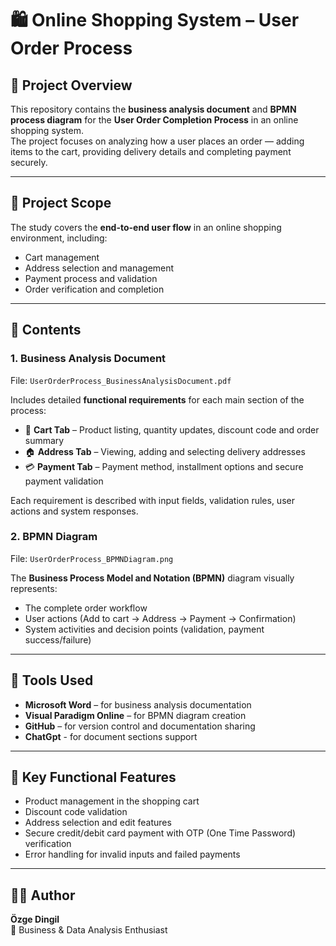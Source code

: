 # 🛍️ Online Shopping System – User Order Process

## 📘 Project Overview
This repository contains the **business analysis document** and **BPMN process diagram** for the **User Order Completion Process** in an online shopping system.  
The project focuses on analyzing how a user places an order — adding items to the cart, providing delivery details and completing payment securely.

---

## 🧭 Project Scope
The study covers the **end-to-end user flow** in an online shopping environment, including:
- Cart management  
- Address selection and management  
- Payment process and validation  
- Order verification and completion  

---

## 🧩 Contents

### 1. Business Analysis Document
File: `UserOrderProcess_BusinessAnalysisDocument.pdf`  

Includes detailed **functional requirements** for each main section of the process:
- 🛒 **Cart Tab** – Product listing, quantity updates, discount code and order summary  
- 🏠 **Address Tab** – Viewing, adding and selecting delivery addresses  
- 💳 **Payment Tab** – Payment method, installment options and secure payment validation  

Each requirement is described with input fields, validation rules, user actions and system responses.

### 2. BPMN Diagram
File: `UserOrderProcess_BPMNDiagram.png`

The **Business Process Model and Notation (BPMN)** diagram visually represents:
- The complete order workflow  
- User actions (Add to cart → Address → Payment → Confirmation)  
- System activities and decision points (validation, payment success/failure)  

---

## 🧠 Tools Used
- **Microsoft Word** – for business analysis documentation  
- **Visual Paradigm Online** – for BPMN diagram creation  
- **GitHub** – for version control and documentation sharing
- **ChatGpt** - for document sections support  

---

## 🧱 Key Functional Features
- Product management in the shopping cart  
- Discount code validation  
- Address selection and edit features  
- Secure credit/debit card payment with OTP (One Time Password) verification  
- Error handling for invalid inputs and failed payments  

---

## 👩‍💻 Author
**Özge Dingil**  
🧠 Business & Data Analysis Enthusiast 
